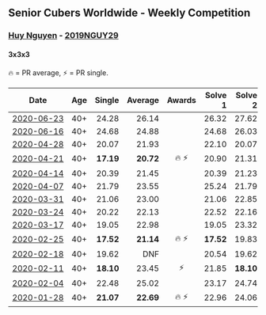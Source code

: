 ## Senior Cubers Worldwide - Weekly Competition
### [Huy Nguyen](../huy_nguyen.md) - [2019NGUY29](https://www.worldcubeassociation.org/persons/2019NGUY29?event=333)
#### 3x3x3

🔥 = PR average, ⚡ = PR single.

| Date | Age | Single | Average | Awards | Solve 1 | Solve 2 | Solve 3 | Solve 4 | Solve 5 | Video |
| :--: | :--: | --: | --: | :--: | --: | --: | --: | --: | --: | :-- |
| [<span style="white-space: nowrap">2020-06-23</span>](../../results/333/2020-06-23.md) | 40+ | 24.28 | 26.14 |  | 26.32 | 27.62 | 24.49 | DNF | 24.28 | [Link](https://www.facebook.com/events/722150235200875/permalink/726311081451457/) |
| [<span style="white-space: nowrap">2020-06-16</span>](../../results/333/2020-06-16.md) | 40+ | 24.68 | 24.88 |  | 24.68 | 26.03 | 24.70 | 25.04 | 24.90 | [Link](https://www.facebook.com/events/604103587178706/permalink/608566270065771/) |
| [<span style="white-space: nowrap">2020-04-28</span>](../../results/333/2020-04-28.md) | 40+ | 20.07 | 21.93 |  | 22.10 | 20.07 | 23.98 | 21.60 | 22.09 | [Link](https://www.facebook.com/events/535188653858103/permalink/535620563814912/) |
| [<span style="white-space: nowrap">2020-04-21</span>](../../results/333/2020-04-21.md) | 40+ | **17.19** | **20.72** | <span style="white-space: nowrap">🔥 ⚡</span> | 20.90 | 21.31 | **17.19** | 24.36 | 19.96 | [Link](https://www.facebook.com/events/880278499062375/permalink/881358878954337/) |
| [<span style="white-space: nowrap">2020-04-14</span>](../../results/333/2020-04-14.md) | 40+ | 20.39 | 21.45 |  | 20.39 | 21.23 | 22.23 | 20.88 | 22.99 | [Link](https://www.facebook.com/events/982619255468618/permalink/987643484966195/) |
| [<span style="white-space: nowrap">2020-04-07</span>](../../results/333/2020-04-07.md) | 40+ | 21.79 | 23.55 |  | 25.24 | 21.79 | 22.49 | 23.44 | 24.73 | [Link](https://www.facebook.com/events/510082903229069/permalink/510529836517709/) |
| [<span style="white-space: nowrap">2020-03-31</span>](../../results/333/2020-03-31.md) | 40+ | 21.06 | 23.00 |  | 21.06 | 22.85 | 22.72 | 23.44 | 29.16 | [Link](https://www.facebook.com/events/207898257161923/permalink/211895563428859/) |
| [<span style="white-space: nowrap">2020-03-24</span>](../../results/333/2020-03-24.md) | 40+ | 20.22 | 22.13 |  | 22.52 | 22.16 | 21.72 | 20.22 | DNF | [Link](https://www.facebook.com/events/524456301543611/permalink/528237901165451/) |
| [<span style="white-space: nowrap">2020-03-17</span>](../../results/333/2020-03-17.md) | 40+ | 19.05 | 22.98 |  | 19.05 | 23.32 | 23.37 | 22.26 | 25.00 | [Link](https://www.facebook.com/events/280686576235146/permalink/283768012593669/) |
| [<span style="white-space: nowrap">2020-02-25</span>](../../results/333/2020-02-25.md) | 40+ | **17.52** | **21.14** | <span style="white-space: nowrap">🔥 ⚡</span> | **17.52** | 19.83 | 20.00 | 23.58 | DNF | [Link](https://www.facebook.com/events/196320811461109/permalink/196924671400723/) |
| [<span style="white-space: nowrap">2020-02-18</span>](../../results/333/2020-02-18.md) | 40+ | 19.62 | DNF |  | 20.54 | 19.62 | 22.31 | DNF | DNF | [Link](https://www.facebook.com/events/2558750947697073/permalink/2564093717162796/) |
| [<span style="white-space: nowrap">2020-02-11</span>](../../results/333/2020-02-11.md) | 40+ | **18.10** | 23.45 | ⚡ | 21.85 | **18.10** | 22.82 | 25.68 | 26.21 | [Link](https://www.facebook.com/events/616423959107229/permalink/617548025661489/) |
| [<span style="white-space: nowrap">2020-02-04</span>](../../results/333/2020-02-04.md) | 40+ | 22.48 | 25.02 |  | 23.17 | 24.74 | DNF | 22.48 | 27.14 | [Link](https://www.facebook.com/groups/1604105099735401/permalink/2138700662942506/) |
| [<span style="white-space: nowrap">2020-01-28</span>](../../results/333/2020-01-28.md) | 40+ | **21.07** | **22.69** | <span style="white-space: nowrap">🔥 ⚡</span> | 22.96 | 24.06 | **21.07** | - | - | [Link](https://www.facebook.com/100000926461779/videos/3674895662551280/) |


<!-- Global site tag (gtag.js) - Google Analytics -->
<script async src="https://www.googletagmanager.com/gtag/js?id=UA-86348435-3"></script>
<script>window.dataLayer = window.dataLayer || []; function gtag() {dataLayer.push(arguments);} gtag('js', new Date()); gtag('config', 'UA-86348435-3');</script>
